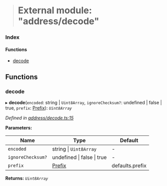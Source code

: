 > # External module: "address/decode"

### Index

#### Functions

* [decode](_address_decode_.md#decode)

## Functions

###  decode

▸ **decode**(`encoded`: string | `Uint8Array`, `ignoreChecksum?`: undefined | false | true, `prefix`: [Prefix](_address_types_.md#prefix)): *`Uint8Array`*

*Defined in [address/decode.ts:15](https://github.com/polkadot-js/common/blob/8a245f2/packages/util-crypto/src/address/decode.ts#L15)*

**Parameters:**

Name | Type | Default |
------ | ------ | ------ |
`encoded` | string \| `Uint8Array` | - |
`ignoreChecksum?` | undefined \| false \| true | - |
`prefix` | [Prefix](_address_types_.md#prefix) |  defaults.prefix |

**Returns:** *`Uint8Array`*
